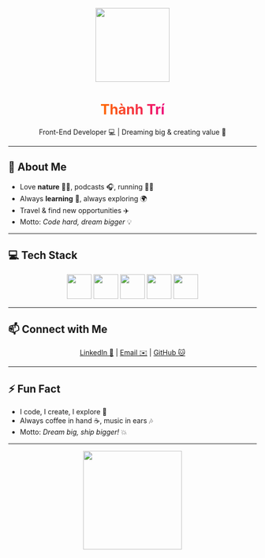 <p align="center">
  <img src="https://media.giphy.com/media/L95W4wv8nnb9K/giphy.gif" width="150"/>
</p>

<h1 align="center">
  <span style="background: linear-gradient(to right, #ff6a00, #ee0979); -webkit-background-clip: text; color: transparent;">Thành Trí</span>
</h1>
<p align="center">Front-End Developer 💻 | Dreaming big & creating value 🚀</p>

---

## 🌟 About Me
- Love **nature** 🎣🌲, podcasts 🎧, running 🏃‍♂️  
- Always **learning** 📄, always exploring 🌍  
- Travel & find new opportunities ✈️  
- Motto: *Code hard, dream bigger* 💡

---

## 💻 Tech Stack
<p align="center">
  <img src="https://cdn.jsdelivr.net/gh/devicons/devicon/icons/react/react-original.svg" width="50"/>
  <img src="https://cdn.jsdelivr.net/gh/devicons/devicon/icons/javascript/javascript-original.svg" width="50"/>
  <img src="https://cdn.jsdelivr.net/gh/devicons/devicon/icons/html5/html5-original.svg" width="50"/>
  <img src="https://cdn.jsdelivr.net/gh/devicons/devicon/icons/css3/css3-original.svg" width="50"/>
  <img src="https://cdn.jsdelivr.net/gh/devicons/devicon/icons/git/git-original.svg" width="50"/>
</p>

---

## 📫 Connect with Me
<p align="center">
  <a href="https://www.linkedin.com/in/phạm-thành-trí-73ba93362/" target="_blank">LinkedIn 🔗</a> | 
  <a href="mailto:youremail@example.com" target="_blank">Email ✉️</a> | 
  <a href="https://github.com/yourusername" target="_blank">GitHub 🐱</a>
</p>

---

## ⚡ Fun Fact
- I code, I create, I explore 🌟  
- Always coffee in hand ☕, music in ears 🎶  
- Motto: *Dream big, ship bigger!* 💥

---

<p align="center">
  <img src="https://media.giphy.com/media/3o7aD6HSmjUEbi3wta/giphy.gif" width="200"/>
</p>
